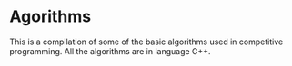 # Agorithms
This is a compilation of some of the basic algorithms used in competitive programming. All the algorithms are in language C++.

